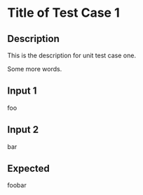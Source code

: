 # Title of Test Case 1

## Description

This is the description for unit test case one.

Some more words.

## Input 1

foo

## Input 2

bar

## Expected

foobar
